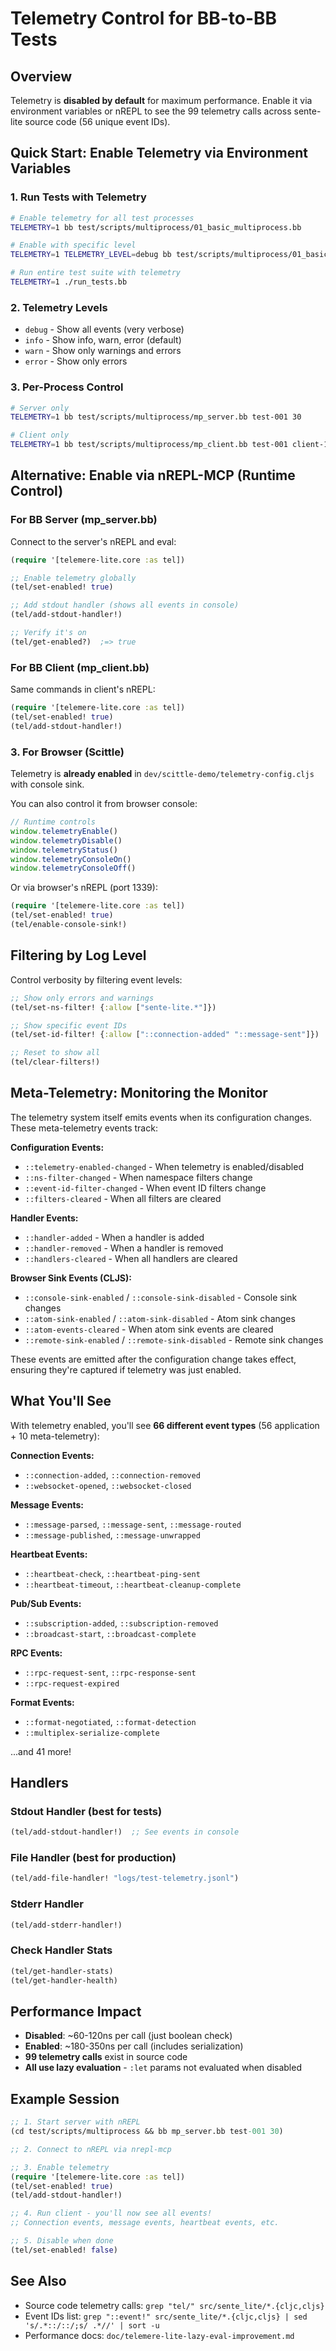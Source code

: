 # Telemetry Control for BB-to-BB Tests

## Overview

Telemetry is **disabled by default** for maximum performance. Enable it via environment variables or nREPL to see the 99 telemetry calls across sente-lite source code (56 unique event IDs).

## Quick Start: Enable Telemetry via Environment Variables

### 1. Run Tests with Telemetry

```bash
# Enable telemetry for all test processes
TELEMETRY=1 bb test/scripts/multiprocess/01_basic_multiprocess.bb

# Enable with specific level
TELEMETRY=1 TELEMETRY_LEVEL=debug bb test/scripts/multiprocess/01_basic_multiprocess.bb

# Run entire test suite with telemetry
TELEMETRY=1 ./run_tests.bb
```

### 2. Telemetry Levels

- `debug` - Show all events (very verbose)
- `info` - Show info, warn, error (default)
- `warn` - Show only warnings and errors
- `error` - Show only errors

### 3. Per-Process Control

```bash
# Server only
TELEMETRY=1 bb test/scripts/multiprocess/mp_server.bb test-001 30

# Client only
TELEMETRY=1 bb test/scripts/multiprocess/mp_client.bb test-001 client-1 channel-1 10
```

## Alternative: Enable via nREPL-MCP (Runtime Control)

### For BB Server (mp_server.bb)

Connect to the server's nREPL and eval:

```clojure
(require '[telemere-lite.core :as tel])

;; Enable telemetry globally
(tel/set-enabled! true)

;; Add stdout handler (shows all events in console)
(tel/add-stdout-handler!)

;; Verify it's on
(tel/get-enabled?)  ;=> true
```

### For BB Client (mp_client.bb)

Same commands in client's nREPL:

```clojure
(require '[telemere-lite.core :as tel])
(tel/set-enabled! true)
(tel/add-stdout-handler!)
```

### 3. For Browser (Scittle)

Telemetry is **already enabled** in `dev/scittle-demo/telemetry-config.cljs` with console sink.

You can also control it from browser console:

```javascript
// Runtime controls
window.telemetryEnable()
window.telemetryDisable()
window.telemetryStatus()
window.telemetryConsoleOn()
window.telemetryConsoleOff()
```

Or via browser's nREPL (port 1339):

```clojure
(require '[telemere-lite.core :as tel])
(tel/set-enabled! true)
(tel/enable-console-sink!)
```

## Filtering by Log Level

Control verbosity by filtering event levels:

```clojure
;; Show only errors and warnings
(tel/set-ns-filter! {:allow ["sente-lite.*"]})

;; Show specific event IDs
(tel/set-id-filter! {:allow ["::connection-added" "::message-sent"]})

;; Reset to show all
(tel/clear-filters!)
```

## Meta-Telemetry: Monitoring the Monitor

The telemetry system itself emits events when its configuration changes. These meta-telemetry events track:

**Configuration Events:**
- `::telemetry-enabled-changed` - When telemetry is enabled/disabled
- `::ns-filter-changed` - When namespace filters change
- `::event-id-filter-changed` - When event ID filters change
- `::filters-cleared` - When all filters are cleared

**Handler Events:**
- `::handler-added` - When a handler is added
- `::handler-removed` - When a handler is removed
- `::handlers-cleared` - When all handlers are cleared

**Browser Sink Events (CLJS):**
- `::console-sink-enabled` / `::console-sink-disabled` - Console sink changes
- `::atom-sink-enabled` / `::atom-sink-disabled` - Atom sink changes
- `::atom-events-cleared` - When atom sink events are cleared
- `::remote-sink-enabled` / `::remote-sink-disabled` - Remote sink changes

These events are emitted after the configuration change takes effect, ensuring they're captured if telemetry was just enabled.

## What You'll See

With telemetry enabled, you'll see **66 different event types** (56 application + 10 meta-telemetry):

**Connection Events:**
- `::connection-added`, `::connection-removed`
- `::websocket-opened`, `::websocket-closed`

**Message Events:**
- `::message-parsed`, `::message-sent`, `::message-routed`
- `::message-published`, `::message-unwrapped`

**Heartbeat Events:**
- `::heartbeat-check`, `::heartbeat-ping-sent`
- `::heartbeat-timeout`, `::heartbeat-cleanup-complete`

**Pub/Sub Events:**
- `::subscription-added`, `::subscription-removed`
- `::broadcast-start`, `::broadcast-complete`

**RPC Events:**
- `::rpc-request-sent`, `::rpc-response-sent`
- `::rpc-request-expired`

**Format Events:**
- `::format-negotiated`, `::format-detection`
- `::multiplex-serialize-complete`

...and 41 more!

## Handlers

### Stdout Handler (best for tests)
```clojure
(tel/add-stdout-handler!)  ;; See events in console
```

### File Handler (best for production)
```clojure
(tel/add-file-handler! "logs/test-telemetry.jsonl")
```

### Stderr Handler
```clojure
(tel/add-stderr-handler!)
```

### Check Handler Stats
```clojure
(tel/get-handler-stats)
(tel/get-handler-health)
```

## Performance Impact

- **Disabled**: ~60-120ns per call (just boolean check)
- **Enabled**: ~180-350ns per call (includes serialization)
- **99 telemetry calls** exist in source code
- **All use lazy evaluation** - `:let` params not evaluated when disabled

## Example Session

```clojure
;; 1. Start server with nREPL
(cd test/scripts/multiprocess && bb mp_server.bb test-001 30)

;; 2. Connect to nREPL via nrepl-mcp

;; 3. Enable telemetry
(require '[telemere-lite.core :as tel])
(tel/set-enabled! true)
(tel/add-stdout-handler!)

;; 4. Run client - you'll now see all events!
;; Connection events, message events, heartbeat events, etc.

;; 5. Disable when done
(tel/set-enabled! false)
```

## See Also

- Source code telemetry calls: `grep "tel/" src/sente_lite/*.{cljc,cljs}`
- Event IDs list: `grep "::event!" src/sente_lite/*.{cljc,cljs} | sed 's/.*::/::/;s/ .*//' | sort -u`
- Performance docs: `doc/telemere-lite-lazy-eval-improvement.md`
